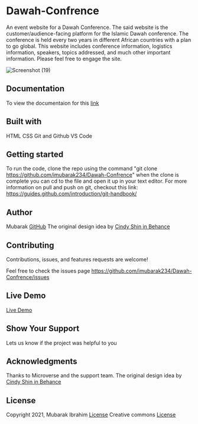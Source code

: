 # Dawah-Confrence
An event website for a Dawah Conference. The said website is the customer/audience-facing platform for the Islamic Dawah conference. The conference is held every two years in different African countries with a plan to go global. This website includes conference information, logistics information, speakers, topics addressed, and much other important information. Please feel free to engage the site.

![Screenshot (19)](https://user-images.githubusercontent.com/71400898/146649674-b3953b5c-6159-40d3-9fd2-a17435d9aec1.png)

## Documentation
To view the documentaion for this [link](https://www.loom.com/share/f9a06786684d4b128b9a8199a1ff3478)

## Built with
HTML
CSS
Git and Github
VS Code

## Getting started
To run the code, clone the repo using the command "git clone https://github.com/imubarak234/Dawah-Confrence" when the clone is complete you can cd to the file and open it up in your text editor. For more information on pull and push on git, checkout this link: https://guides.github.com/introduction/git-handbook/

## Author
Mubarak [GitHub](https://github.com/imubarak234)
The original design idea by [Cindy Shin in Behance](https://www.behance.net/adagio07)

## Contributing
Contributions, issues, and features requests are welcome!

Feel free to check the issues page https://github.com/imubarak234/Dawah-Confrence/issues

## Live Demo
[Live Demo](https://imubarak234.github.io/Dawah-Confrence/)

## Show Your Support 
Lets us know if the project was helpful to you

## Acknowledgments 
Thanks to Microverse and the support team.
The original design idea by [Cindy Shin in Behance](https://www.behance.net/adagio07)
## License

Copyright 2021, Mubarak Ibrahim [License](https://github.com/microverseinc/readme-template/blob/master/MIT.md)
Creative commons [License](https://creativecommons.org/licenses/by-nc/4.0/legalcode)
